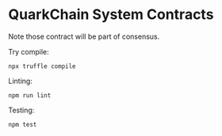 # QuarkChain System Contracts

Note those contract will be part of consensus.

Try compile:

```
npx truffle compile
```

Linting:

```
npm run lint
```

Testing:

```
npm test
```
